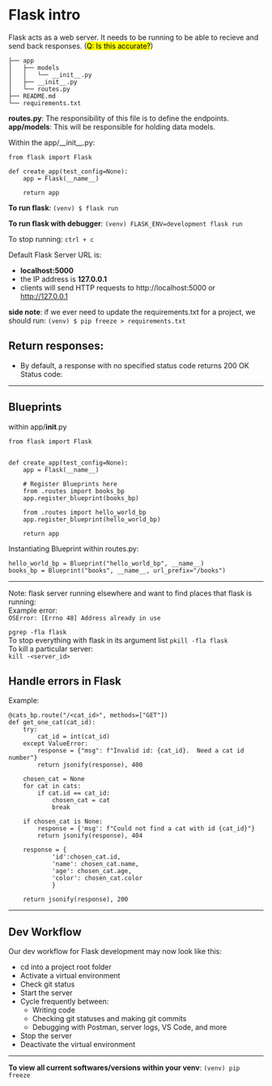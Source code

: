 # Flask intro
Flask acts as a web server. It needs to be running to be able to recieve and send back responses. (<mark>Q: Is this accurate?</mark>)

```.
├── app
│   ├── models
│   │   └── __init__.py
│   ├── __init__.py
│   └── routes.py
├── README.md
└── requirements.txt
```
**routes.py**: The responsibility of this file is to define the endpoints.  
**app/models**: This will be responsible for holding data models.

Within the app/\_\_init__\.py:
```
from flask import Flask

def create_app(test_config=None):
    app = Flask(__name__)

    return app
```
**To run flask**:
`(venv) $ flask run`  

**To run flask with debugger**:
`(venv) FLASK_ENV=development flask run`

To stop running:
`ctrl + c`

Default Flask Server URL is:
- **localhost:5000**    
- the IP address is  **127.0.0.1**
- clients will send HTTP requests to http://localhost:5000 or http://127.0.0.1
 

**side note**: if we ever need to update the requirements.txt for a project, we should run: `(venv) $ pip freeze > requirements.txt`

## Return responses:
- By default, a response with no specified status code returns 200 OK
Status code: 
---

## Blueprints
within app/__init__.py
```
from flask import Flask


def create_app(test_config=None):
    app = Flask(__name__)

    # Register Blueprints here
    from .routes import books_bp
    app.register_blueprint(books_bp)
    
    from .routes import hello_world_bp
    app.register_blueprint(hello_world_bp)

    return app
```
Instantiating Blueprint within routes.py:
```
hello_world_bp = Blueprint("hello_world_bp", __name__)  
books_bp = Blueprint("books", __name__, url_prefix="/books")
```
---
Note: flask server running elsewhere and want to find places that flask is running:   
Example error:  
`OSError: [Errno 48] Address already in use`
 
`pgrep -fla flask`  
To stop everything with flask in its argument list `pkill -fla flask`  
To kill a  particular server:  
`kill -<server_id>`  


## Handle errors in Flask
Example: 
```
@cats_bp.route("/<cat_id>", methods=["GET"])
def get_one_cat(cat_id):
    try:
        cat_id = int(cat_id)
    except ValueError:
        response = {"msg": f"Invalid id: {cat_id}.  Need a cat id number"}
        return jsonify(response), 400

    chosen_cat = None
    for cat in cats:
        if cat.id == cat_id:
            chosen_cat = cat
            break

    if chosen_cat is None:
        response = {'msg': f"Could not find a cat with id {cat_id}"}
        return jsonify(response), 404

    response = {
            'id':chosen_cat.id,
            'name': chosen_cat.name,
            'age': chosen_cat.age,
            'color': chosen_cat.color
            }

    return jsonify(response), 200
```


---
## Dev Workflow
Our dev workflow for Flask development may now look like this:
- cd into a project root folder
- Activate a virtual environment
- Check git status
- Start the server
- Cycle frequently between:
  - Writing code
  - Checking git statuses and making git commits
  - Debugging with Postman, server logs, VS Code, and more
- Stop the server
- Deactivate the virtual environment
---
**To view all current softwares/versions within your venv**: `(venv) pip freeze`
